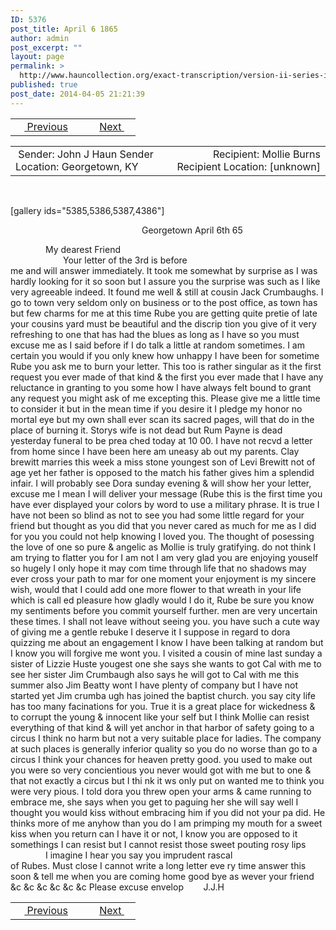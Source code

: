 ```yaml
---
ID: 5376
post_title: April 6 1865
author: admin
post_excerpt: ""
layout: page
permalink: >
  http://www.hauncollection.org/exact-transcription/version-ii-series-iii/april-6-1865/
published: true
post_date: 2014-04-05 21:21:39
---
```

<table style="width: 100%;" align="center">
<tbody>
<tr>
<td width="50%"> <a href="http://www.hauncollection.org/version-2/version-ii-series-iii/april-3-1865/"><img src="https://lh3.googleusercontent.com/-EFJpxxNiPNw/VqgtWBCZrMI/AAAAAAAAAFU/WfY4lPFWWkg/s800-Ic42/Soeb-Plain-Arrows-8-10px.png" alt="" width="10" height="10" /> Previous</a></td>
<td style="text-align: right;"><a href="http://www.hauncollection.org/version-2/version-ii-series-iii/april-16-1865/">Next <img src="https://lh3.googleusercontent.com/-67k0cYlpXHw/VqgtWKz1MXI/AAAAAAAAAFU/k9PW_Piyurk/s800-Ic42/Soeb-Plain-Arrows-5-10px.png" alt="" width="10" height="10" /></a></td>
</tr>
</tbody>
</table>
<table style="width: 100%;" align="center">
<tbody>
<tr>
<td width="50%"> Sender: John J Haun
Sender Location: Georgetown, KY</td>
<td style="text-align: right;">Recipient: Mollie Burns
Recipient Location: [unknown]</td>
</tr>
</tbody>
</table>
&nbsp;

[gallery ids="5385,5386,5387,4386"]
<p style="padding-left: 210px;">Georgetown April 6th 65</p>

<div style="text-indent: 4em;">My dearest Friend</div>
<div style="text-indent: 6em;">Your letter of the 3rd is before</div>
me and will answer immediately. It took me somewhat
by surprise as I was hardly looking for it so soon
but I assure you the surprise was such as I like
very agreeable indeed. It found me well &amp; still at
cousin Jack Crumbaughs. I go to town very
seldom only on business or to the post office, as
town has but few charms for me at this time
Rube you are getting quite pretie of late your
cousins yard must be beautiful and the discrip
tion you give of it very refreshing to one that has
had the blues as long as I have so you must excuse
me as I said before if I do talk a little at random
sometimes. I am certain you would if you only
knew how unhappy I have been for sometime
Rube you ask me to burn your letter. This too is
rather singular as it the first request you ever
made of that kind &amp; the first you ever made that I have
any reluctance in granting to you some how
I have always felt bound to grant any request you
might ask of me excepting this. Please give me a little
time to consider it but in the mean time if you
desire it I pledge my honor no mortal eye but my
own shall ever scan its sacred pages, will that do in
the place of burning it. Storys wife is not dead but
Rum Payne is dead yesterday funeral to be prea
ched today at 10 00. I have not recvd a letter
from home since I have been here am uneasy ab
out my parents. Clay brewitt marries this week a
miss stone youngest son of Levi Brewitt not of age
yet her father is opposed to the match his father gives
him a splendid infair. I will probably see Dora
sunday evening &amp; will show her your letter, excuse
me I mean I will deliver your message (Rube this
is the first time you have ever displayed your colors
by word to use a military phrase. It is true I have
not been so blind as not to see you had some little
regard for your friend but thought as you did that
you never cared as much for me as I did for you
you could not help knowing I loved you. The thought
of posessing the love of one so pure &amp; angelic as Mollie
is truly gratifying. do not think I am trying to
flatter you for I am not I am very glad you are
enjoying youself so hugely I only hope it may com
time through life that no shadows may ever cross
your path to mar for one moment your enjoyment
is my sincere wish, would that I could add one
more flower to that wreath in your life which is call
ed pleasure how gladly would I do it, Rube be sure
you know my sentiments before you commit yourself
further. men are very uncertain these times. I shall
not leave without seeing you. you have such a cute
way of giving me a gentle rebuke I deserve it I suppose
in regard to dora quizzing me about an engagement
I know I have been talking at random but I know you
will forgive me wont you. I visited a cousin of mine
last sunday a sister of Lizzie Huste yougest one
she says she wants to got Cal with me to see her sister
Jim Crumbaugh also says he will got to Cal with me
this summer also Jim Beatty wont I have plenty
of company but I have not started yet Jim crumba
ugh has joined the baptist church. you say city life
has too many facinations for you. True it is a great place
for wickedness &amp; to corrupt the young &amp; innocent like your
self but I think Mollie can resist everything
of that kind &amp; will yet anchor in that harbor of safety
going to a circus I think no harm but not a very
suitable place for ladies. The company at such
places is generally inferior quality so you do no
worse than go to a circus I think your chances for
heaven pretty good. you used to make out you
were so very concientious you never would got with
me but to one &amp; that not exactly a circus but I thi
nk it ws only put on wanted me to think you
were very pious. I told dora you threw open your
arms &amp; came running to embrace me, she says
when you get to paguing her she will say well
I thought you would kiss without embracing
him if you did not your pa did. He thinks
more of me anyhow than you do I am primping
my mouth for a sweet kiss when you return can I have
it or not, I know you are opposed to it somethings I can
resist but I cannot resist those sweet pouting rosy lips
<div style="text-indent: 4em;">I imagine I hear you say you imprudent rascal</div>
of Rubes. Must close I cannot write a long letter eve
ry time answer this soon &amp; tell me when you are coming
home good bye as wever your friend &amp;c &amp;c &amp;c &amp;c &amp;c &amp;c
Please excuse envelop        J.J.H

<table style="width: 100%;" align="center">
<tbody>
<tr>
<td width="50%"> <a href="http://www.hauncollection.org/version-2/version-ii-series-iii/april-3-1865/"><img src="https://lh3.googleusercontent.com/-EFJpxxNiPNw/VqgtWBCZrMI/AAAAAAAAAFU/WfY4lPFWWkg/s800-Ic42/Soeb-Plain-Arrows-8-10px.png" alt="" width="10" height="10" /> Previous</a></td>
<td style="text-align: right;"><a href="http://www.hauncollection.org/version-2/version-ii-series-iii/april-16-1865/">Next <img src="https://lh3.googleusercontent.com/-67k0cYlpXHw/VqgtWKz1MXI/AAAAAAAAAFU/k9PW_Piyurk/s800-Ic42/Soeb-Plain-Arrows-5-10px.png" alt="" width="10" height="10" /></a></td>
</tr>
</tbody>
</table>